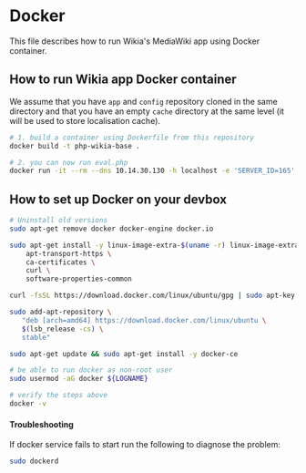 Docker
======

This file describes how to run Wikia's MediaWiki app using Docker container.

## How to run Wikia app Docker container

We assume that you have `app` and `config` repository cloned in the same directory and that you have an empty `cache` directory at the same level (it will be used to store localisation cache).

```sh
# 1. build a container using Dockerfile from this repository
docker build -t php-wikia-base .

# 2. you can now run eval.php
docker run -it --rm --dns 10.14.30.130 -h localhost -e 'SERVER_ID=165' -e 'WIKIA_DATACENTER=poz' -e 'WIKIA_ENVIRONMENT=dev' -v "$PWD":/usr/wikia/slot1/current/src -v "`realpath $PWD/../config`":/usr/wikia/slot1/current/config -v "`realpath $PWD/../cache`":/usr/wikia/slot1/current/cache/messages php-wikia-base php maintenance/eval.php
```

## How to set up Docker on your devbox

```sh
# Uninstall old versions
sudo apt-get remove docker docker-engine docker.io

sudo apt-get install -y linux-image-extra-$(uname -r) linux-image-extra-virtual \
    apt-transport-https \
    ca-certificates \
    curl \
    software-properties-common

curl -fsSL https://download.docker.com/linux/ubuntu/gpg | sudo apt-key add -

sudo add-apt-repository \
   "deb [arch=amd64] https://download.docker.com/linux/ubuntu \
   $(lsb_release -cs) \
   stable"

sudo apt-get update && sudo apt-get install -y docker-ce

# be able to run docker as non-root user
sudo usermod -aG docker ${LOGNAME}

# verify the steps above
docker -v
```

#### Troubleshooting

If docker service fails to start run the following to diagnose the problem:

```sh
sudo dockerd
```
